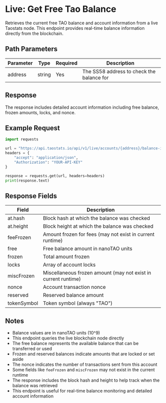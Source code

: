 # Live: Get Free Tao Balance

Retrieves the current free TAO balance and account information from a live Taostats node. This endpoint provides real-time balance information directly from the blockchain.

## Path Parameters

| Parameter | Type | Required | Description |
|-----------|------|----------|-------------|
| address | string | Yes | The SS58 address to check the balance for |

## Response

The response includes detailed account information including free balance, frozen amounts, locks, and nonce.

## Example Request

```python
import requests

url = "https://api.taostats.io/api/v1/live/accounts/{address}/balance-info"
headers = {
    "accept": "application/json",
    "Authorization": "YOUR-API-KEY"
}

response = requests.get(url, headers=headers)
print(response.text)
```

## Response Fields

| Field | Description |
|-------|-------------|
| at.hash | Block hash at which the balance was checked |
| at.height | Block height at which the balance was checked |
| feeFrozen | Amount frozen for fees (may not exist in current runtime) |
| free | Free balance amount in nanoTAO units |
| frozen | Total amount frozen |
| locks | Array of account locks |
| miscFrozen | Miscellaneous frozen amount (may not exist in current runtime) |
| nonce | Account transaction nonce |
| reserved | Reserved balance amount |
| tokenSymbol | Token symbol (always "TAO") |

## Notes

- Balance values are in nanoTAO units (10^9)
- This endpoint queries the live blockchain node directly
- The free balance represents the available balance that can be transferred or used
- Frozen and reserved balances indicate amounts that are locked or set aside
- The nonce indicates the number of transactions sent from this account
- Some fields like `feeFrozen` and `miscFrozen` may not exist in the current runtime
- The response includes the block hash and height to help track when the balance was retrieved
- This endpoint is useful for real-time balance monitoring and detailed account information 